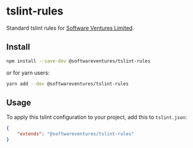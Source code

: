 # tslint-rules

Standard tslint rules for
[Software Ventures Limited](http://www.softwareventures.co.uk/).

## Install

```bash
npm install --save-dev @softwareventures/tslint-rules
```

or for yarn users:

```bash
yarn add --dev @softwareventures/tslint-rules
```

## Usage

To apply this tslint configuration to your project, add this to `tslint.json`:

```json
{
    "extends": "@softwareventures/tslint-rules"
}
```
